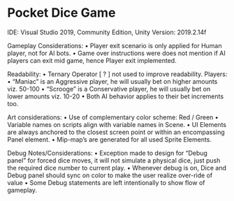 # Pocket Dice Game

IDE: Visual Studio 2019, Community Edition, Unity Version: 2019.2.14f

Gameplay Considerations:
•	Player exit scenario is only applied for Human player, not for AI bots.
•	Game over instructions were does not mention if AI players can exit mid game, hence Player exit implemented.

Readability:
•	Ternary Operator [ ? ] not used to improve readability.
Players:
•	“Maniac” is an Aggressive player, he will usually bet on higher amounts viz. 50-100
•	“Scrooge” is a Conservative player, he will usually bet on lower amounts viz. 10-20
•	Both AI behavior applies to their bet increments too.

Art considerations:
•	Use of complementary color scheme: Red / Green
•	Variable names on scripts align with variable names in Scene.
•	UI Elements are always anchored to the closest screen point or within an encompassing Panel element.
•	Mip-map’s are generated for all used Sprite Elements.

Debug Notes/Considerations:
•	Exception made to design for “Debug panel” for forced dice moves, it will not simulate a physical dice, just push the required dice number to current play.
•	Whenever debug is on, Dice and Debug panel should sync on color to make the user realize over-ride of value
•	Some Debug statements are left intentionally to show flow of gameplay.

